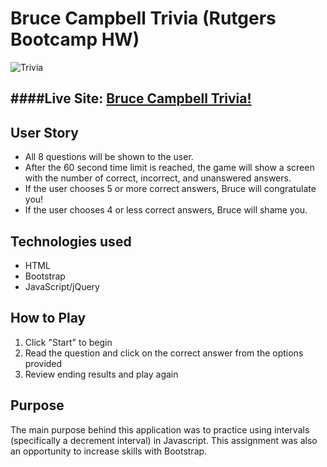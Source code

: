 # Bruce Campbell Trivia (Rutgers Bootcamp HW)
![Trivia](https://henrymontesanoiii.github.io/static/media/Trivia.91e175c8.png)

####Live Site: [Bruce Campbell Trivia!](https://henrymontesanoiii.github.io/TriviaGame/#)
----

## User Story
* All 8 questions will be shown to the user.
* After the 60 second time limit is reached, the game will show a screen with the number of correct, incorrect, and unanswered answers.
* If the user chooses 5 or more correct answers, Bruce will congratulate you!
* If the user chooses 4 or less correct answers, Bruce will shame you.


## Technologies used
- HTML
- Bootstrap
- JavaScript/jQuery


## How to Play

1. Click "Start" to begin
2. Read the question and click on the correct answer from the options provided
3. Review ending results and play again

## Purpose
The main purpose behind this application was to practice using intervals (specifically a decrement interval) in Javascript. This assignment was also an opportunity to increase skills with Bootstrap. 


